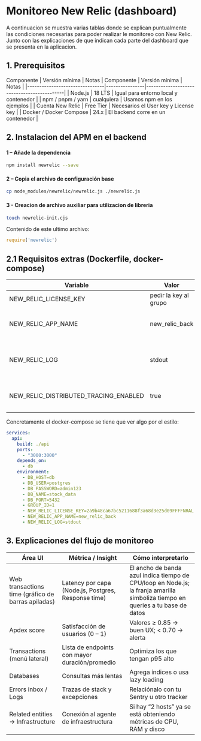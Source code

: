 # Monitoreo New Relic (dashboard)

A continuacion se muestra varias tablas donde se explican puntualmente las condiciones necesarias para poder realizar le monitoreo con New Relic. Junto con las explicaciones de que indican cada parte del dashboard que se presenta en la aplicacion.

## 1. Prerequisitos 
Componente | Versión mínima | Notas
| Componente                     | Versión mínima | Notas                                      |
|--------------------------------|----------------|--------------------------------------------|
| Node.js                        | 18 LTS         | Igual para entorno local y contenedor      |
| npm / pnpm / yarn              | cualquiera     | Usamos npm en los ejemplos                 |
| Cuenta New Relic               | Free Tier      | Necesarios el User key y License key            |
| Docker / Docker Compose        | 24.x           | El backend corre en un contenedor          |

## 2. Instalacion del APM en el backend
#### 1 – Añade la dependencia
```bash
npm install newrelic --save
```

#### 2 – Copia el archivo de configuración base
```bash
cp node_modules/newrelic/newrelic.js ./newrelic.js
```

#### 3 - Creacion de archivo auxiliar para utilizacion de libreria
```bash
touch newrelic-init.cjs
```
Contenido de este ultimo archivo:
```cjs
require('newrelic')
```

## 2.1 Requisitos extras (Dockerfile, docker-compose)

| **Variable**                          | **Valor**   | **Descripción**                                                              |
|---------------------------------------|--------------------|------------------------------------------------------------------------------|
| NEW_RELIC_LICENSE_KEY                 |     pedir la key al grupo        | Clave de licencia                                                            |
| NEW_RELIC_APP_NAME                    | new_relic_back     | Nombre lógico mostrado en la UI                                              |
| NEW_RELIC_LOG                         | stdout    | Sirve para ver los logs asociados a new relic en la consola |
| NEW_RELIC_DISTRIBUTED_TRACING_ENABLED | true               | Activa trazabilidad de extremo a extremo                                     |

Concretamente el docker-compose se tiene que ver algo por el estilo:
```yml
services:
  api:
    build: ./api
    ports:
      - "3000:3000"
    depends_on:
      - db
    environment:
      - DB_HOST=db
      - DB_USER=postgres
      - DB_PASSWORD=admin123
      - DB_NAME=stock_data
      - DB_PORT=5432
      - GROUP_ID=1
      - NEW_RELIC_LICENSE_KEY=2a9b48ca67bc5211688f3a68d3e25d09FFFFNRAL
      - NEW_RELIC_APP_NAME=new_relic_back
      - NEW_RELIC_LOG=stdout
```


## 3. Explicaciones del flujo de monitoreo
| Área UI                        | Métrica / Insight                              | Cómo interpretarlo                          |
|----------------------------------|-----------------------------------------------|-----------------------------------------------------------------------------------|
| Web transactions time (gráfico de barras apiladas) | Latency por capa (Node.js, Postgres, Response time) | El ancho de banda azul indica tiempo de CPU/loop en Node.js; la franja amarilla simboliza tiempo en queries a tu base de datos |
| Apdex score                      | Satisfacción de usuarios (0 – 1)              | Valores ≥ 0.85 → buen UX; < 0.70 → alerta                                         |
| Transactions (menú lateral)      | Lista de endpoints con mayor duración/promedio | Optimiza los que tengan p95 alto                                                 |
| Databases                        | Consultas más lentas                          | Agrega índices o usa lazy loading                                                |
| Errors inbox / Logs              | Trazas de stack y excepciones                | Relaciónalo con tu Sentry u otro tracker                                         |
| Related entities → Infrastructure| Conexión al agente de infraestructura        | Si hay “2 hosts” ya se está obteniendo métricas de CPU, RAM y disco                |